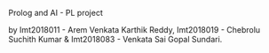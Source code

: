 Prolog and AI - PL project 

by Imt2018011 - Arem Venkata Karthik Reddy,
   Imt2018019 - Chebrolu Suchith Kumar &
   Imt2018083 - Venkata Sai Gopal Sundari.
   
